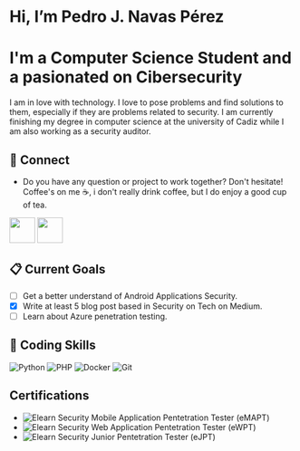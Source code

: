 # Hi, I’m Pedro J. Navas Pérez

# I'm a Computer Science Student and a pasionated on Cibersecurity
I am in love with technology. I love to pose problems and find solutions to them, especially if they are problems related to security. I am currently finishing my degree in computer science at the university of Cadiz while I am also working as a security auditor.

## 📩 Connect

* Do you have any question or project to work together? Don't hesitate! Coffee's on me ☕, i don't really drink coffee, but I do enjoy a good cup of tea.

<p align="left" >
      <a href="mailto:pedrojosenavasperez@gmail.com?Subject=I%20want%20propose%20you%20something" target="_blank" rel="noreferrer"><img src="https://user-images.githubusercontent.com/48330849/172060688-5e1bf6ca-7bb9-43a2-b202-001170434946.png"  width="45"></a>
      <a href="https://www.linkedin.com/in/pedrojosenavasperez/" target="_blank" rel="noreferrer"><img src="https://user-images.githubusercontent.com/48330849/172059761-c87c0437-c1b5-4e33-8d3e-e00adf4afc57.png"  width="45"></a>
</p>

## 📋 Current Goals
- [ ] Get a better understand of Android Applications Security. 
- [x] Write at least 5 blog post based in Security on Tech on Medium.
- [ ] Learn about Azure penetration testing. 

## 💼 Coding Skills   
![Python](https://img.shields.io/badge/python-3670A0?style=for-the-badge&logo=python&logoColor=ffdd54)
![PHP](https://img.shields.io/badge/php-%23777BB4.svg?style=for-the-badge&logo=php&logoColor=white)
![Docker](https://img.shields.io/badge/docker-%230db7ed.svg?style=for-the-badge&logo=docker&logoColor=white)
![Git](https://img.shields.io/badge/git-%23F05033.svg?style=for-the-badge&logo=git&logoColor=white)

## Certifications
* ![Elearn Security Mobile Application Pentetration Tester (eMAPT)](https://verified.elearnsecurity.com/certificates/12f5cc0b-c33c-4c39-ab97-904865454ffd)
* ![Elearn Security Web Application Pentetration Tester (eWPT)](https://verified.elearnsecurity.com/certificates/13ddada7-9330-47d7-aece-49e050247b77)
* ![Elearn Security Junior Pentetration Tester (eJPT)](https://verified.elearnsecurity.com/certificates/e35e31e7-43b2-45e9-876c-c60d29dcf533)
